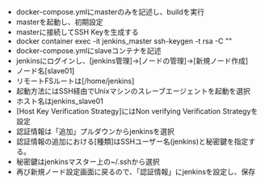 - docker-compose.ymlにmasterのみを記述し、buildを実行  
- masterを起動し、初期設定  
- masterに接続してSSH Keyを生成する  
- docker container exec -it jenkins_master ssh-keygen -t rsa -C ""  
- docker-compose.ymlにslaveコンテナを記述  
- jenkinsにログインし、[jenkins管理]->[ノードの管理]->[新規ノード作成]  
- ノード名[slave01]  
- リモートFSルートは[/home/jenkins]  
- 起動方法にはSSH経由でUnixマシンのスレーブエージェントを起動を選択  
- ホスト名はjenkins_slave01  
- [Host Key Verification Strategy]にはNon verifying Verification Strategyを設定  
- 認証情報は「追加」プルダウンからjenkinsを選択  
- 認証情報の追加における[種類]はSSHユーザー名(jenkins)と秘密鍵を指定する。  
- 秘密鍵はjenkinsマスター上の~/.sshから選択  
- 再び新規ノード設定画面に戻るので、「認証情報」にjenkinsを設定し、保存  
